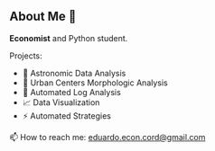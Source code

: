 ## About Me 👋


**Economist** and Python student.

Projects:

- 🔭 Astronomic Data Analysis
- 🌱 Urban Centers Morphologic Analysis
- 💬 Automated Log Analysis
- 📈 Data Visualization
- ⚡ Automated Strategies

📫 How to reach me: eduardo.econ.cord@gmail.com

